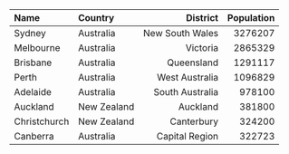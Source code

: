 |Name | Country | District| Population| 
| :--- | :--- | ---: | ---: |
| Sydney | Australia | New South Wales | 3276207 |
| Melbourne | Australia | Victoria | 2865329 |
| Brisbane | Australia | Queensland | 1291117 |
| Perth | Australia | West Australia | 1096829 |
| Adelaide | Australia | South Australia | 978100 |
| Auckland | New Zealand | Auckland | 381800 |
| Christchurch | New Zealand | Canterbury | 324200 |
| Canberra | Australia | Capital Region | 322723 |
